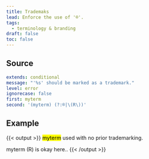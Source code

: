 ```yaml
---
title: Trademaks
lead: Enforce the use of '®'.
tags:
  - terminology & branding
draft: false
toc: false
---
```


## Source

```yaml
extends: conditional
message: "'%s' should be marked as a trademark."
level: error
ignorecase: false
first: myterm
second: '(myterm) (?:®|\(R\))'
```

## Example

{{< output >}}
<mark title="'myterm' should be marked as a trademark">myterm</mark> used with no prior trademarking.

myterm (R) is okay here..
{{< /output >}}
